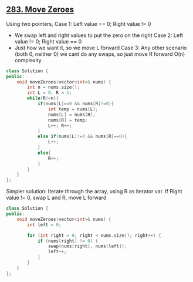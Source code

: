 ## [283. Move Zeroes](https://leetcode.com/problems/move-zeroes/)

Using two pointers, 
Case 1: Left value == 0; Right value != 0
* We swap left and right values to put the zero on the right
Case 2: Left value != 0; Right value == 0
* Just how we want it, so we move L forward
Case 3: Any other scenario (both 0, neither 0) we cant do any swaps, so just move R forward
O(n) complexity
```cpp
class Solution {
public:
    void moveZeroes(vector<int>& nums) {
        int n = nums.size();
        int L = 0, R = 1;
        while(R!=n){
            if(nums[L]==0 && nums[R]!=0){
                int temp = nums[L];
                nums[L] = nums[R];
                nums[R] = temp;
                L++; R++;
            }
            else if(nums[L]!=0 && nums[R]==0){
                L++;
            }
            else{
                R++;
            }
        }
    }
};
```

Simpler solution: 
Iterate through the array, using R as iterator var.
If Right value != 0, swap L and R, move L forward 
```cpp
class Solution {
public:
    void moveZeroes(vector<int>& nums) {
        int left = 0;

        for (int right = 0; right < nums.size(); right++) {
            if (nums[right] != 0) {
                swap(nums[right], nums[left]);
                left++;
            }
        }        
    }
};
```
